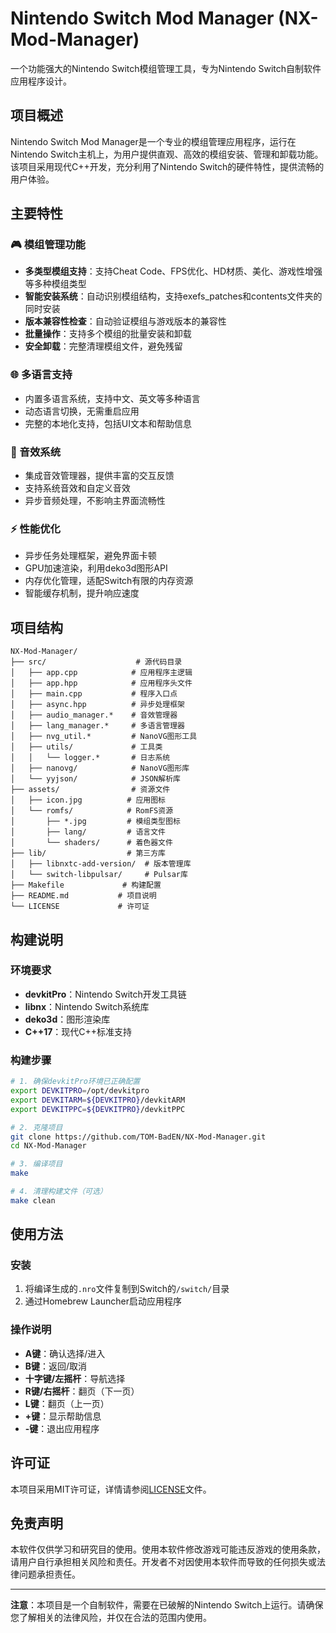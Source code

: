 # Nintendo Switch Mod Manager (NX-Mod-Manager)

一个功能强大的Nintendo Switch模组管理工具，专为Nintendo Switch自制软件应用程序设计。

## 项目概述

Nintendo Switch Mod Manager是一个专业的模组管理应用程序，运行在Nintendo Switch主机上，为用户提供直观、高效的模组安装、管理和卸载功能。该项目采用现代C++开发，充分利用了Nintendo Switch的硬件特性，提供流畅的用户体验。

## 主要特性

### 🎮 模组管理功能
- **多类型模组支持**：支持Cheat Code、FPS优化、HD材质、美化、游戏性增强等多种模组类型
- **智能安装系统**：自动识别模组结构，支持exefs_patches和contents文件夹的同时安装
- **版本兼容性检查**：自动验证模组与游戏版本的兼容性
- **批量操作**：支持多个模组的批量安装和卸载
- **安全卸载**：完整清理模组文件，避免残留

### 🌐 多语言支持
- 内置多语言系统，支持中文、英文等多种语言
- 动态语言切换，无需重启应用
- 完整的本地化支持，包括UI文本和帮助信息

### 🎵 音效系统
- 集成音效管理器，提供丰富的交互反馈
- 支持系统音效和自定义音效
- 异步音频处理，不影响主界面流畅性

### ⚡ 性能优化
- 异步任务处理框架，避免界面卡顿
- GPU加速渲染，利用deko3d图形API
- 内存优化管理，适配Switch有限的内存资源
- 智能缓存机制，提升响应速度

## 项目结构

```
NX-Mod-Manager/
├── src/                    # 源代码目录
│   ├── app.cpp            # 应用程序主逻辑
│   ├── app.hpp            # 应用程序头文件
│   ├── main.cpp           # 程序入口点
│   ├── async.hpp          # 异步处理框架
│   ├── audio_manager.*    # 音效管理器
│   ├── lang_manager.*     # 多语言管理器
│   ├── nvg_util.*         # NanoVG图形工具
│   ├── utils/             # 工具类
│   │   └── logger.*       # 日志系统
│   ├── nanovg/            # NanoVG图形库
│   └── yyjson/            # JSON解析库
├── assets/                # 资源文件
│   ├── icon.jpg          # 应用图标
│   └── romfs/            # RomFS资源
│       ├── *.jpg         # 模组类型图标
│       ├── lang/         # 语言文件
│       └── shaders/      # 着色器文件
├── lib/                  # 第三方库
│   ├── libnxtc-add-version/  # 版本管理库
│   └── switch-libpulsar/     # Pulsar库
├── Makefile             # 构建配置
├── README.md           # 项目说明
└── LICENSE             # 许可证
```

## 构建说明

### 环境要求
- **devkitPro**：Nintendo Switch开发工具链
- **libnx**：Nintendo Switch系统库
- **deko3d**：图形渲染库
- **C++17**：现代C++标准支持

### 构建步骤
```bash
# 1. 确保devkitPro环境已正确配置
export DEVKITPRO=/opt/devkitpro
export DEVKITARM=${DEVKITPRO}/devkitARM
export DEVKITPPC=${DEVKITPRO}/devkitPPC

# 2. 克隆项目
git clone https://github.com/TOM-BadEN/NX-Mod-Manager.git
cd NX-Mod-Manager

# 3. 编译项目
make

# 4. 清理构建文件（可选）
make clean
```

## 使用方法

### 安装
1. 将编译生成的`.nro`文件复制到Switch的`/switch/`目录
2. 通过Homebrew Launcher启动应用程序

### 操作说明
- **A键**：确认选择/进入
- **B键**：返回/取消
- **十字键/左摇杆**：导航选择
- **R键/右摇杆**：翻页（下一页）
- **L键**：翻页（上一页）
- **+键**：显示帮助信息
- **-键**：退出应用程序

## 许可证

本项目采用MIT许可证，详情请参阅[LICENSE](LICENSE)文件。

## 免责声明

本软件仅供学习和研究目的使用。使用本软件修改游戏可能违反游戏的使用条款，请用户自行承担相关风险和责任。开发者不对因使用本软件而导致的任何损失或法律问题承担责任。

---

**注意**：本项目是一个自制软件，需要在已破解的Nintendo Switch上运行。请确保您了解相关的法律风险，并仅在合法的范围内使用。